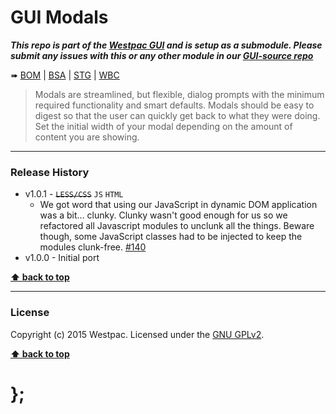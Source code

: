 GUI Modals
==========

***This repo is part of the [Westpac GUI](http://gel.westpacgroup.com.au/GUI/) and is setup as a submodule. Please submit any issues with this or any other
module in our [GUI-source repo](https://github.com/WestpacCXTeam/GUI-source/issues)***

➠
[BOM](http://westpaccxteam.github.io/GUI-modals/tests/BOM/) |
[BSA](http://westpaccxteam.github.io/GUI-modals/tests/BSA/) |
[STG](http://westpaccxteam.github.io/GUI-modals/tests/STG/) |
[WBC](http://westpaccxteam.github.io/GUI-modals/tests/WBC/)

> Modals are streamlined, but flexible, dialog prompts with the minimum required functionality and smart defaults. Modals should be easy to digest so that the
> user can quickly get back to what they were doing. Set the initial width of your modal depending on the amount of content you are showing.

----------------------------------------------------------------------------------------------------------------------------------------------------------------


### Release History

* v1.0.1 - ~~`LESS/CSS`~~ `JS` `HTML`
	* We got word that using our JavaScript in dynamic DOM application was a bit... clunky. Clunky wasn't good enough for us so we refactored all Javascript
		modules to unclunk all the things. Beware though, some JavaScript classes had to be injected to keep the modules clunk-free.
		[#140](https://github.com/WestpacCXTeam/GUI-source/issues/140)
* v1.0.0 - Initial port

**[⬆ back to top](#content)**


----------------------------------------------------------------------------------------------------------------------------------------------------------------


### License

Copyright (c) 2015 Westpac. Licensed under the [GNU GPLv2](https://raw.githubusercontent.com/WestpacCXTeam/GUI-modals/master/LICENSE).

**[⬆ back to top](#content)**

# };
